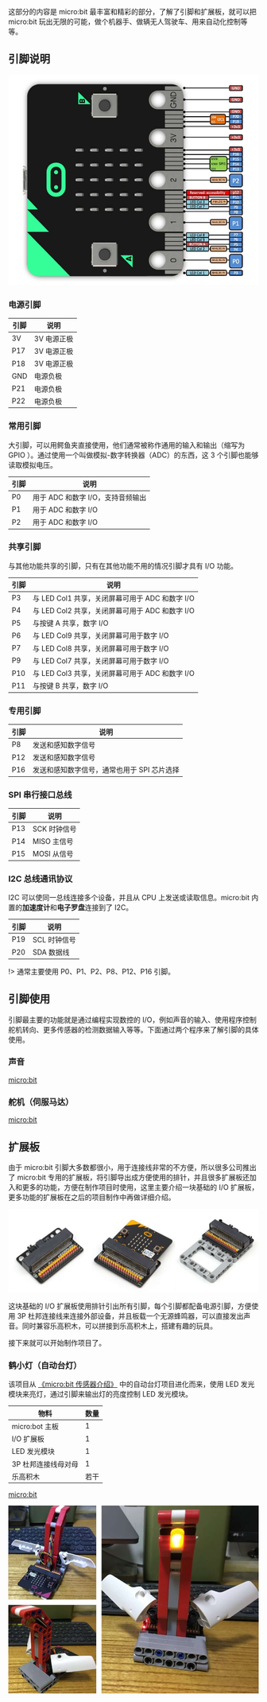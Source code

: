 这部分的内容是 micro:bit 最丰富和精彩的部分，了解了引脚和扩展板，就可以把 micro:bit 玩出无限的可能，做个机器手、做辆无人驾驶车、用来自动化控制等等。

## 引脚说明

![](microbit_platform.jpg)

### 电源引脚

| 引脚 | 说明 |
| --- | --- |
| 3V | 3V 电源正极 |
| P17 | 3V 电源正极 |
| P18 | 3V 电源正极 |
| GND | 电源负极 |
| P21 | 电源负极 |
| P22 | 电源负极 |

### 常用引脚

大引脚，可以用鳄鱼夹直接使用，他们通常被称作通用的输入和输出（缩写为 GPIO ）。通过使用一个叫做模拟-数字转换器（ADC）的东西，这 3 个引脚也能够读取模拟电压。

| 引脚 | 说明 |
| --- | --- |
| P0 | 用于 ADC 和数字 I/O，支持音频输出 |
| P1 | 用于 ADC 和数字 I/O |
| P2 | 用于 ADC 和数字 I/O |

### 共享引脚

与其他功能共享的引脚，只有在其他功能不用的情况引脚才具有 I/O 功能。

| 引脚 | 说明 |
| --- | --- |
| P3 | 与 LED Col1 共享，关闭屏幕可用于 ADC 和数字 I/O |
| P4 | 与 LED Col2 共享，关闭屏幕可用于 ADC 和数字 I/O |
| P5 | 与按键 A 共享，数字 I/O |
| P6 | 与 LED Col9 共享，关闭屏幕可用于数字 I/O |
| P7 | 与 LED Col8 共享，关闭屏幕可用于数字 I/O |
| P9 | 与 LED Col7 共享，关闭屏幕可用于数字 I/O |
| P10 | 与 LED Col3 共享，关闭屏幕可用于 ADC 和数字 I/O |
| P11 | 与按键 B 共享，数字 I/O |

### 专用引脚

| 引脚 | 说明 |
| --- | --- |
| P8 | 发送和感知数字信号 |
| P12 | 发送和感知数字信号 |
| P16 | 发送和感知数字信号，通常也用于 SPI 芯片选择 |

### SPI 串行接口总线

| 引脚 | 说明 |
| --- | --- |
| P13 | SCK 时钟信号 |
| P14 | MISO 主信号 |
| P15 | MOSI 从信号 |

### I2C 总线通讯协议

I2C 可以使同一总线连接多个设备，并且从 CPU 上发送或读取信息。micro:bit 内置的**加速度计**和**电子罗盘**连接到了 I2C。

| 引脚 | 说明 |
| --- | --- |
| P19 | SCL 时钟信号 |
| P20 | SDA 数据线 |

!> 通常主要使用 P0、P1、P2、P8、P12、P16 引脚。

## 引脚使用

引脚最主要的功能就是通过编程实现数控的 I/O，例如声音的输入、使用程序控制舵机转向、更多传感器的检测数据输入等等。下面通过两个程序来了解引脚的具体使用。

### 声音

[micro:bit](https://makecode.microbit.org/#pub:_VsPdgfeCkWfJ ':include :type=iframe')

### 舵机（伺服马达）

[micro:bit](https://makecode.microbit.org/#pub:_Xob8uWU62H4X ':include :type=iframe')

## 扩展板

由于 micro:bit 引脚大多数都很小，用于连接线非常的不方便，所以很多公司推出了 micro:bit 专用的扩展板，将引脚导出成方便使用的排针，并且很多扩展板还加入和更多的功能，方便在制作项目时使用，这里主要介绍一块基础的 I/O 扩展板，更多功能的扩展板在之后的项目制作中再做详细介绍。

![小喵科技 I/O 扩展板](iobit.jpg)

这块基础的 I/O 扩展板使用排针引出所有引脚，每个引脚都配备电源引脚，方便使用 3P 杜邦连接线来连接外部设备，并且板载一个无源蜂鸣器，可以直接发出声音。同时兼容乐高积木，可以拼接到乐高积木上，搭建有趣的玩具。

接下来就可以开始制作项目了。

### 鹤小灯（自动台灯）

该项目从 [《micro:bit 传感器介绍》](/2018/0520/#亮度级别) 中的自动台灯项目进化而来，使用 LED 发光模块来亮灯，通过引脚来输出灯的亮度控制 LED 发光模块。

| 物料 | 数量 |
| --- | --- |
| micro:bot 主板 | 1 |
| I/O 扩展板 | 1 |
| LED 发光模块 | 1 |
| 3P 杜邦连接线母对母 | 1 |
| 乐高积木 | 若干 |

[micro:bit](https://makecode.microbit.org/#pub:_Xkbfm2bpjf75 ':include :type=iframe')

![](iobit-light.jpg)
